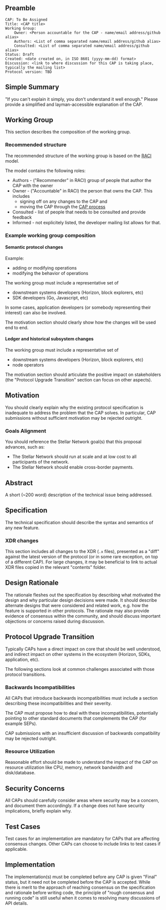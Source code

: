 ## Preamble

```
CAP: To Be Assigned
Title: <CAP title>
Working Group:
    Owner: <Person accountable for the CAP - name/email address/github alias>
    Authors: <List of comma separated name/email address/github alias>
    Consulted: <List of comma separated name/email address/github alias>
Status: Draft
Created: <date created on, in ISO 8601 (yyyy-mm-dd) format>
Discussion: <link to where discussion for this CAP is taking place, typically the mailing list>
Protocol version: TBD
```

## Simple Summary
"If you can't explain it simply, you don't understand it well enough." Please provide a simplified
and layman-accessible explanation of the CAP.

## Working Group

This section describes the composition of the working group.

### Recommended structure

The recommended structure of the working group is based on the [RACI](https://en.wikipedia.org/wiki/Responsibility_assignment_matrix#Role_distinction) model.

The model contains the following roles:
  * Authors - ("Recommender" in RACI) group of people that author the CAP with the owner
  * Owner - ("Accountable" in RACI) the person that owns the CAP. This includes
    * signing off on any changes to the CAP and
    * moving the CAP through the [CAP process](core/README.md)
  * Consulted - list of people that needs to be consulted and provide feedback
  * Informed - not explicitely listed, the developer mailing list allows for that.

### Example working group composition

#### Semantic protocol changes

Example:
  * adding or modifying operations
  * modifying the behavior of operations

The working group must include a representative set of
  * downstream systems developers (Horizon, block explorers, etc)
  * SDK developers (Go, Javascript, etc)

In some cases, application developers (or somebody representing their interest) can also be involved.

The motivation section should clearly show how the changes will be used end to end.

#### Ledger and historical subsystem changes

The working group must include a representative set of
  * downstream systems developers (Horizon, block explorers, etc)
  * node operators

The motivation section should articulate the positive impact on stakeholders (the "Protocol Upgrade Transition" section can focus on other aspects).

## Motivation
You should clearly explain why the existing protocol specification is inadequate to address the
problem that the CAP solves. In particular, CAP submissions without sufficient motivation may be
rejected outright.

### Goals Alignment
You should reference the Stellar Network goal(s) that this proposal advances, such as:
* The Stellar Network should run at scale and at low cost to all participants of the network.
* The Stellar Network should enable cross-border payments.

## Abstract
A short (~200 word) description of the technical issue being addressed.

## Specification
The technical specification should describe the syntax and semantics of any new feature.

### XDR changes
This section includes all changes to the XDR (`.x` files), presented as a "diff"
against the latest version of the protocol (or in some rare exception,
on top of a different CAP).
For large changes, it may be beneficial to link to actual XDR files copied
in the relevant "contents" folder.

## Design Rationale
The rationale fleshes out the specification by describing what motivated the design and why
particular design decisions were made. It should describe alternate designs that were considered
and related work, e.g. how the feature is supported in other protocols. The rationale may also
provide evidence of consensus within the community, and should discuss important objections or
concerns raised during discussion.

## Protocol Upgrade Transition
Typically CAPs have a direct impact on core that should be well understood,
and indirect impact on other systems in the ecosystem (Horizon, SDKs,
application, etc).

The following sections look at common challenges associated with those
protocol transitions.

### Backwards Incompatibilities
All CAPs that introduce backwards incompatibilities must include a section describing these
incompatibilities and their severity.

The CAP must propose how to deal with these incompatibilities, potentially pointing to other standard documents that complements the CAP (for example SEPs).

CAP submissions with an insufficient discussion of backwards compatibility
may be rejected outright.

### Resource Utilization
Reasonable effort should be made to understand the impact of the CAP on
resource utilization like CPU, memory, network bandwidth and disk/database.

## Security Concerns
All CAPs should carefully consider areas where security may be a concern, and document them
accordingly. If a change does not have security implications, briefly explain why.

## Test Cases
Test cases for an implementation are mandatory for CAPs that are affecting consensus changes. Other
CAPs can choose to include links to test cases if applicable.

## Implementation
The implementation(s) must be completed before any CAP is given "Final" status, but it need not be
completed before the CAP is accepted. While there is merit to the approach of reaching consensus on
the specification and rationale before writing code, the principle of "rough consensus and running
code" is still useful when it comes to resolving many discussions of API details.
